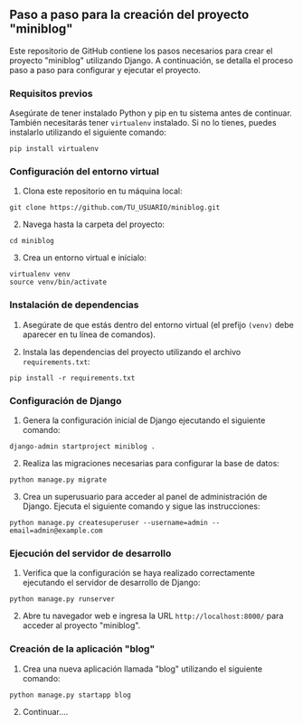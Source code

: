 ## Paso a paso para la creación del proyecto "miniblog"

Este repositorio de GitHub contiene los pasos necesarios para crear el proyecto "miniblog" utilizando Django. A continuación, se detalla el proceso paso a paso para configurar y ejecutar el proyecto.

### Requisitos previos
Asegúrate de tener instalado Python y pip en tu sistema antes de continuar. También necesitarás tener `virtualenv` instalado. Si no lo tienes, puedes instalarlo utilizando el siguiente comando:

```shell
pip install virtualenv
```

### Configuración del entorno virtual

1. Clona este repositorio en tu máquina local:

```shell
git clone https://github.com/TU_USUARIO/miniblog.git
```

2. Navega hasta la carpeta del proyecto:

```shell
cd miniblog
```

3. Crea un entorno virtual e inícialo:

```shell
virtualenv venv
source venv/bin/activate
```

### Instalación de dependencias

1. Asegúrate de que estás dentro del entorno virtual (el prefijo `(venv)` debe aparecer en tu línea de comandos).

2. Instala las dependencias del proyecto utilizando el archivo `requirements.txt`:

```shell
pip install -r requirements.txt
```

### Configuración de Django

1. Genera la configuración inicial de Django ejecutando el siguiente comando:

```shell
django-admin startproject miniblog .
```

2. Realiza las migraciones necesarias para configurar la base de datos:

```shell
python manage.py migrate
```

3. Crea un superusuario para acceder al panel de administración de Django. Ejecuta el siguiente comando y sigue las instrucciones:

```shell
python manage.py createsuperuser --username=admin --email=admin@example.com
```

### Ejecución del servidor de desarrollo

1. Verifica que la configuración se haya realizado correctamente ejecutando el servidor de desarrollo de Django:

```shell
python manage.py runserver
```

2. Abre tu navegador web e ingresa la URL `http://localhost:8000/` para acceder al proyecto "miniblog".

### Creación de la aplicación "blog"

1. Crea una nueva aplicación llamada "blog" utilizando el siguiente comando:

```shell
python manage.py startapp blog
```

2. Continuar....
